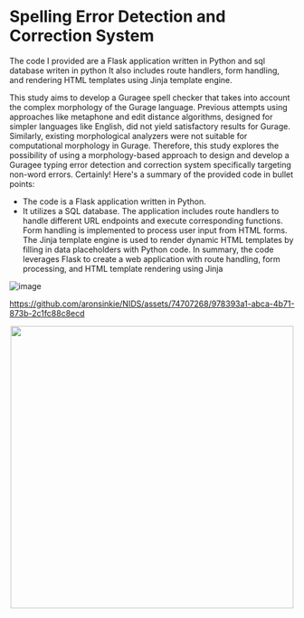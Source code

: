 # Spelling Error Detection and Correction System 
The code I provided are a Flask application written in Python and sql database writen in python It also includes route handlers, form handling, and rendering HTML templates using Jinja template engine. 

This study aims to develop a Guragee spell checker that takes into account the complex morphology of the Gurage language. Previous attempts using approaches like metaphone and edit distance algorithms, designed for simpler languages like English, did not yield satisfactory results for Gurage. Similarly, existing morphological analyzers were not suitable for computational morphology in Gurage. Therefore, this study explores the possibility of using a morphology-based approach to design and develop a Guragee typing error detection and correction system specifically targeting non-word errors.
Certainly! Here's a summary of the provided code in bullet points:

- The code is a Flask application written in Python.
- It utilizes a SQL database.
The application includes route handlers to handle different URL endpoints and execute corresponding functions.
Form handling is implemented to process user input from HTML forms.
The Jinja template engine is used to render dynamic HTML templates by filling in data placeholders with Python code.
In summary, the code leverages Flask to create a web application with route handling, form processing, and HTML template rendering using Jinja

![image](https://github.com/aronsinkie/NIDS/assets/74707268/1365abb1-e975-4979-9434-ec23c2bef5bb)


https://github.com/aronsinkie/NIDS/assets/74707268/978393a1-abca-4b71-873b-2c1fc88c8ecd


<p align="center">
  <img src="https://github.com/aronsinkie/NIDS/assets/74707268/3ebd9e6c-f5c5-481a-add2-8cf741b72aec" width="500">
</p>





